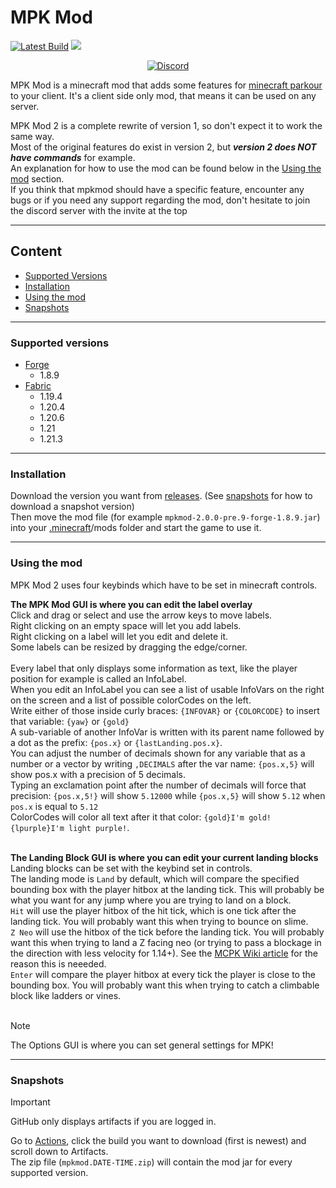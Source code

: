 # MPK Mod

[![Latest Build](https://github.com/kurrycat2004/MPKMod_2/actions/workflows/gradle.yml/badge.svg)](#snapshots)
![](/img/banner.webp)

<div align="center">

[![Discord](https://discord.com/api/guilds/819737524372504587/widget.png?style=banner2)](https://discord.gg/rSzmsdXsvW)

</div>

MPK Mod is a minecraft mod that adds some features for [minecraft parkour](https://www.mcpk.wiki/wiki/Main_Page) to your client. It's a client side only mod, that means it can be used on any server.

MPK Mod 2 is a complete rewrite of version 1, so don't expect it to work the same way. <br>
Most of the original features do exist in version 2, but ***version 2 does NOT have commands*** for example. <br>
An explanation for how to use the mod can be found below in the [Using the mod](#using-the-mod) section. <br>
If you think that mpkmod should have a specific feature, encounter any bugs or if you need any support regarding the mod, don't hesitate to join the discord server with the invite at the top

---

## Content

- [Supported Versions](#supported-versions)
- [Installation](#installation)
- [Using the mod](#using-the-mod)
- [Snapshots](#snapshots)

---

### Supported versions

* [Forge](https://files.minecraftforge.net/)
    - 1.8.9
* [Fabric](https://fabricmc.net/)
    - 1.19.4
    - 1.20.4
    - 1.20.6
    - 1.21
    - 1.21.3

---

### Installation

Download the version you want from [releases](https://github.com/kurrycat2004/MPKMod_2/releases). (See [snapshots](#snapshots) for how to download a snapshot version) <br>
Then move the mod file (for example `mpkmod-2.0.0-pre.9-forge-1.8.9.jar`) into your [.minecraft](https://minecraft.fandom.com/wiki/.minecraft#Locating_.minecraft)/mods folder and start the game to use it. <br>

---

### Using the mod

MPK Mod 2 uses four keybinds which have to be set in minecraft controls.

**The MPK Mod GUI is where you can edit the label overlay** <br>
Click and drag or select and use the arrow keys to move labels. <br>
Right clicking on an empty space will let you add labels. <br>
Right clicking on a label will let you edit and delete it. <br>
Some labels can be resized by dragging the edge/corner. <br>
<br>
Every label that only displays some information as text, like the player position for example is called an InfoLabel. <br>
When you edit an InfoLabel you can see a list of usable InfoVars on the right on the screen and a list of possible colorCodes on the left. <br>
Write either of those inside curly braces: `{INFOVAR}` or `{COLORCODE}` to insert that variable: `{yaw}` or `{gold}` <br>
A sub-variable of another InfoVar is written with its parent name followed by a dot as the prefix: `{pos.x}` or `{lastLanding.pos.x}`. <br>
You can adjust the number of decimals shown for any variable that as a number or a vector by writing `,DECIMALS` after the var name: `{pos.x,5}` will show pos.x with a precision of 5 decimals. <br>
Typing an exclamation point after the number of decimals will force that precision: `{pos.x,5!}` will show `5.12000` while `{pos.x,5}` will show `5.12` when `pos.x` is equal to `5.12` <br>
ColorCodes will color all text after it that color: `{gold}I'm gold! {lpurple}I'm light purple!`.
<br>
<br>

**The Landing Block GUI is where you can edit your current landing blocks**
Landing blocks can be set with the keybind set in controls. <br>
The landing mode is `Land` by default, which will compare the specified bounding box with the player hitbox at the landing tick. This will probably be what you want for any jump where you are trying to land on a block. <br>
`Hit` will use the player hitbox of the hit tick, which is one tick after the landing tick. You will probably want this when trying to bounce on slime. <br>
`Z Neo` will use the hitbox of the tick before the landing tick. You will probably want this when trying to land a Z facing neo (or trying to pass a blockage in the direction with less velocity for 1.14+). See the [MCPK Wiki article](https://www.mcpk.wiki/wiki/Collisions#Horizontal_Collisions_(X/Z)) for the reason this is neeeded.<br>
`Enter` will compare the player hitbox at every tick the player is close to the bounding box. You will probably want this when trying to catch a climbable block like ladders or vines.<br>
<br>
> [!NOTE]  
> The Options GUI is where you can set general settings for MPK!

---

### Snapshots

> [!IMPORTANT]  
> GitHub only displays artifacts if you are logged in.

Go to [Actions](https://github.com/kurrycat2004/MPKMod_2/actions/workflows/gradle.yml?query=is%3Asuccess+branch%3Amaster),
click the build you want to download (first is newest) and scroll down to Artifacts.<br>
The zip file (`mpkmod.DATE-TIME.zip`) will contain the mod jar for every supported version.
